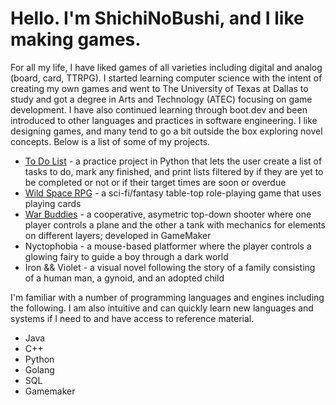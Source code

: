 # Hello. I'm ShichiNoBushi, and I like making games.

For all my life, I have liked games of all varieties including digital and analog (board, card, TTRPG). I started learning computer science with the intent of creating my own games and went to The University of Texas at Dallas to study and got a degree in Arts and Technology (ATEC) focusing on game development. I have also continued learning through boot.dev and been introduced to other languages and practices in software engineering. I like designing games, and many tend to go a bit outside the box exploring novel concepts. Below is a list of some of my projects.

* [To Do List](https://github.com/ShichiNoBushi/to_do_list) - a practice project in Python that lets the user create a list of tasks to do, mark any finished, and print lists filtered by if they are yet to be completed or not or if their target times are soon or overdue
* [Wild Space RPG](https://docs.google.com/document/d/19ghgfYaQrrJxNv02-S3PG78V8ymhDLAjK4x_1gQrGVM/edit?usp=share_link) - a sci-fi/fantasy table-top role-playing game that uses playing cards
* [War Buddies](https://github.com/ShichiNoBushi/War-Buddies) - a cooperative, asymetric top-down shooter where one player controls a plane and the other a tank with mechanics for elements on different layers; developed in GameMaker
* Nyctophobia - a mouse-based platformer where the player controls a glowing fairy to guide a boy through a dark world
* Iron && Violet - a visual novel following the story of a family consisting of a human man, a gynoid, and an adopted child

I'm familiar with a number of programming languages and engines including the following. I am also intuitive and can quickly learn new languages and systems if I need to and have access to reference material.

* Java
* C++
* Python
* Golang
* SQL
* Gamemaker